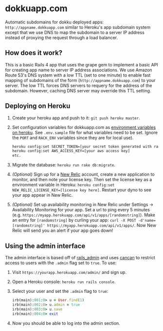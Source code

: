 dokkuapp.com
============

Automatic subdomains for dokku deployed apps: `http://appname.dokkuapp.com` similar to 
Heroku's app subdomain system except that we use DNS to map the subdomain to a server IP
address instead of proxying the request through a load balancer.

How does it work?
-----------------

This is a basic Rails 4 app that uses the grape gem to implement a basic API for creating app 
name to server IP address associations. We use Amazon Route 53's DNS system with a low TTL 
(set to one minute) to enable fast mapping of subdomains of the form 
(`http://appname.dokkuapp.com`) to your server. The low TTL forces DNS servers to requery for
the address of the subdomain. However, caching DNS server may override this TTL setting.

Deploying on Heroku
-------------------

1. Create your heroku app and push to it: `git push heroku master`.
2. Set configuration variables for dokkuapp.com as [environment variables on heroku][1]. 
   See `.env.sample` file for what variables need to be set. Ignore the `PORT` and `RACK_ENV` 
   variables since they are for local use).

   ```bash    
   heroku config:set SECRET_TOKEN=[your secret token generated with rake secret]
   heroku config:set AWS_ACCESS_KEY=[your aws access key]
   etc.
   ```
   
3. Migrate the database: `heroku run rake db:migrate`.
4. *(Optional)* Sign up for a [New Relic][2] account, create a new application to monitor, and
   then note your license key. Then set the license key as a environment variable in Heroku: 
   `heroku config:set NEW_RELIC_LICENSE_KEY=[license key here]`. Restart your dyno to see your
   app appear in New Relic.
5. *(Optional)* Set up availability monitoring in New Relic under Settings -> Availability 
   Monitoring for your app. Set a url to ping every 5 minutes (e.g. 
   `https://myapp.herokuapp.com/api/v1/apps/[randomstring]`). Make an entry for `[randomstring]`
   by curling your app: `curl -X POST -d'name=[randomstring]' https://myapp.herokuapp.com/api/v1/apps/`.
   Now New Relic will send you an alert if your app goes down!

[1]: https://devcenter.heroku.com/articles/config-vars
[2]: https://newrelic.com/

Using the admin interface
-------------------------

The admin interface is based off of [rails_admin][3] and uses [cancan][4] to restrict access 
to users with the `.admin` flag set to `true`. To use:

1. Visit `https://yourapp.herokuapp.com/admin/` and sign up.
2. Open a Heroku console: `heroku run rails console`.
3. Select your user and set the `.admin` flag to `true`:

   ```ruby
   irb(main):001:0> u = User.find(1)
   irb(main):002:0> u.admin = true
   irb(main):003:0> u.save
   irb(main):004:0> exit
   ```

4. Now you should be able to log into the admin section.

[3]: https://github.com/sferik/rails_admin
[4]: https://github.com/ryanb/cancan
